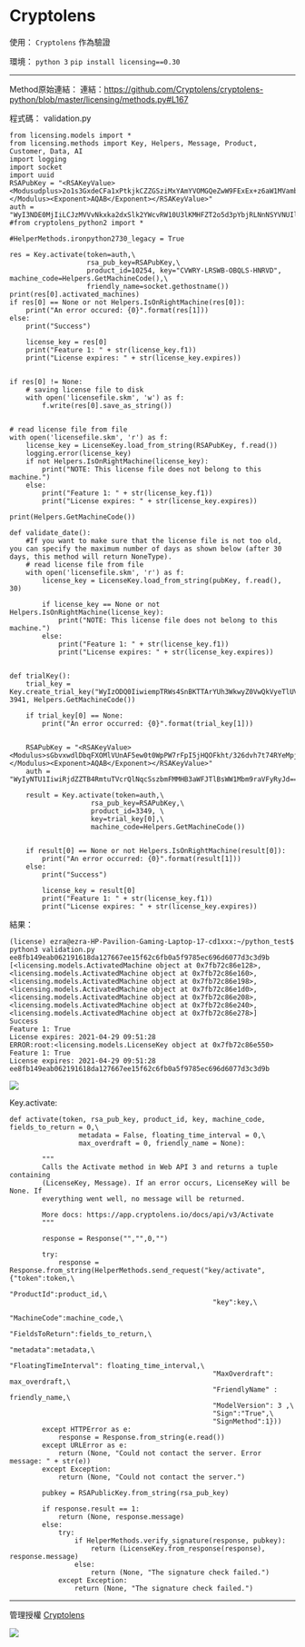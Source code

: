 # Cryptolens

使用： ```Cryptolens``` 作為驗證


環境： ```python 3```
```pip install licensing==0.30```

---
Method原始連結：
連結：https://github.com/Cryptolens/cryptolens-python/blob/master/licensing/methods.py#L167

程式碼：
validation.py
```python=
from licensing.models import *
from licensing.methods import Key, Helpers, Message, Product, Customer, Data, AI
import logging
import socket
import uuid
RSAPubKey = "<RSAKeyValue><Modusudplus>2o1s3GxdeCFa1xPtkjkCZZGSziMxYAmYVOMGQeZwW9FExEx+z6aW1MVambyz8iS1azisAoucru+rqy1ex1P9kHN6q20UTwS0sJn3k5n+uFen9qEI3ooh2JSz7ArccTTGAw+fEs5b8Ls3ldH2OsfmoVxXcdBtUJZQj3wDQE4ocRDL9M5ybuZjGesxBySeTPVuQjEBpzXElal9vVbcfQubLQZPrHgfr6BxKFf/pt3/6xgewraUyy4HfQly2F3gi9iOoG4Um/8BYIalF0LkYQxv1O5HeKNmDf90TMfAy0CGe+hCr7lVwOLEhYAxO2fo0rxdkHcx6jio5O/DH2or3ISdtQ==</Modulus><Exponent>AQAB</Exponent></RSAKeyValue>"
auth = "WyI3NDE0MjIiLCJzMVVvNkxka2dxSlk2YWcvRW10U3lKMHFZT2o5d3pYbjRLNnNSYVNUIl0="
#from cryptolens_python2 import *

#HelperMethods.ironpython2730_legacy = True

res = Key.activate(token=auth,\
                   rsa_pub_key=RSAPubKey,\
                   product_id=10254, key="CVWRY-LRSWB-OBQLS-HNRVD", machine_code=Helpers.GetMachineCode(),\
                   friendly_name=socket.gethostname())
print(res[0].activated_machines)
if res[0] == None or not Helpers.IsOnRightMachine(res[0]):
    print("An error occured: {0}".format(res[1]))
else:
    print("Success")
    
    license_key = res[0]
    print("Feature 1: " + str(license_key.f1))
    print("License expires: " + str(license_key.expires))
    
    
if res[0] != None:
    # saving license file to disk
    with open('licensefile.skm', 'w') as f:
        f.write(res[0].save_as_string())
        

# read license file from file
with open('licensefile.skm', 'r') as f:
    license_key = LicenseKey.load_from_string(RSAPubKey, f.read())
    logging.error(license_key)
    if not Helpers.IsOnRightMachine(license_key):
        print("NOTE: This license file does not belong to this machine.")
    else:
        print("Feature 1: " + str(license_key.f1))
        print("License expires: " + str(license_key.expires))
    
print(Helpers.GetMachineCode())

def validate_date():
    #If you want to make sure that the license file is not too old, you can specify the maximum number of days as shown below (after 30 days, this method will return NoneType).
    # read license file from file
    with open('licensefile.skm', 'r') as f:
        license_key = LicenseKey.load_from_string(pubKey, f.read(), 30)
        
        if license_key == None or not Helpers.IsOnRightMachine(license_key):
            print("NOTE: This license file does not belong to this machine.")
        else:
            print("Feature 1: " + str(license_key.f1))
            print("License expires: " + str(license_key.expires))


def trialKey():
    trial_key = Key.create_trial_key("WyIzODQ0IiwiempTRWs4SnBKTTArYUh3WkwyZ0VwQkVyeTlUVkRWK2ZTOS8wcTBmaCJd", 3941, Helpers.GetMachineCode())

    if trial_key[0] == None:
        print("An error occurred: {0}".format(trial_key[1]))


    RSAPubKey = "<RSAKeyValue><Modulus>sGbvxwdlDbqFXOMlVUnAF5ew0t0WpPW7rFpI5jHQOFkht/326dvh7t74RYeMpjy357NljouhpTLA3a6idnn4j6c3jmPWBkjZndGsPL4Bqm+fwE48nKpGPjkj4q/yzT4tHXBTyvaBjA8bVoCTnu+LiC4XEaLZRThGzIn5KQXKCigg6tQRy0GXE13XYFVz/x1mjFbT9/7dS8p85n8BuwlY5JvuBIQkKhuCNFfrUxBWyu87CFnXWjIupCD2VO/GbxaCvzrRjLZjAngLCMtZbYBALksqGPgTUN7ZM24XbPWyLtKPaXF2i4XRR9u6eTj5BfnLbKAU5PIVfjIS+vNYYogteQ==</Modulus><Exponent>AQAB</Exponent></RSAKeyValue>"
    auth = "WyIyNTU1IiwiRjdZZTB4RmtuTVcrQlNqcSszbmFMMHB3aWFJTlBsWW1Mbm9raVFyRyJd=="

    result = Key.activate(token=auth,\
                    rsa_pub_key=RSAPubKey,\
                    product_id=3349, \
                    key=trial_key[0],\
                    machine_code=Helpers.GetMachineCode())


    if result[0] == None or not Helpers.IsOnRightMachine(result[0]):
        print("An error occurred: {0}".format(result[1]))
    else:
        print("Success")
        
        license_key = result[0]
        print("Feature 1: " + str(license_key.f1))
        print("License expires: " + str(license_key.expires))

```
結果：
``` terminal=
(license) ezra@ezra-HP-Pavilion-Gaming-Laptop-17-cd1xxx:~/python_test$ python3 validation.py
ee8fb149eab062191618da127667ee15f62c6fb0a5f9785ec696d6077d3c3d9b
[<licensing.models.ActivatedMachine object at 0x7fb72c86e128>, <licensing.models.ActivatedMachine object at 0x7fb72c86e160>, <licensing.models.ActivatedMachine object at 0x7fb72c86e198>, <licensing.models.ActivatedMachine object at 0x7fb72c86e1d0>, <licensing.models.ActivatedMachine object at 0x7fb72c86e208>, <licensing.models.ActivatedMachine object at 0x7fb72c86e240>, <licensing.models.ActivatedMachine object at 0x7fb72c86e278>]
Success
Feature 1: True
License expires: 2021-04-29 09:51:28
ERROR:root:<licensing.models.LicenseKey object at 0x7fb72c86e550>
Feature 1: True
License expires: 2021-04-29 09:51:28
ee8fb149eab062191618da127667ee15f62c6fb0a5f9785ec696d6077d3c3d9b
```

![](https://i.imgur.com/uTz1v2e.png)


Key.activate:
```python=
def activate(token, rsa_pub_key, product_id, key, machine_code, fields_to_return = 0,\
                 metadata = False, floating_time_interval = 0,\
                 max_overdraft = 0, friendly_name = None):
        
        """
        Calls the Activate method in Web API 3 and returns a tuple containing
        (LicenseKey, Message). If an error occurs, LicenseKey will be None. If
        everything went well, no message will be returned.
        
        More docs: https://app.cryptolens.io/docs/api/v3/Activate
        """
        
        response = Response("","",0,"")
        
        try:
            response = Response.from_string(HelperMethods.send_request("key/activate", {"token":token,\
                                                  "ProductId":product_id,\
                                                  "key":key,\
                                                  "MachineCode":machine_code,\
                                                  "FieldsToReturn":fields_to_return,\
                                                  "metadata":metadata,\
                                                  "FloatingTimeInterval": floating_time_interval,\
                                                  "MaxOverdraft": max_overdraft,\
                                                  "FriendlyName" : friendly_name,\
                                                  "ModelVersion": 3 ,\
                                                  "Sign":"True",\
                                                  "SignMethod":1}))
        except HTTPError as e:
            response = Response.from_string(e.read())
        except URLError as e:
            return (None, "Could not contact the server. Error message: " + str(e))
        except Exception:
            return (None, "Could not contact the server.")
        
        pubkey = RSAPublicKey.from_string(rsa_pub_key)
    
        if response.result == 1:
            return (None, response.message)
        else:
            try:
                if HelperMethods.verify_signature(response, pubkey):
                    return (LicenseKey.from_response(response), response.message)
                else:
                    return (None, "The signature check failed.")
            except Exception:
                return (None, "The signature check failed.")
```
---

管理授權
[Cryptolens](https://app.cryptolens.io/product)

![](https://i.imgur.com/yLedNzu.png)
